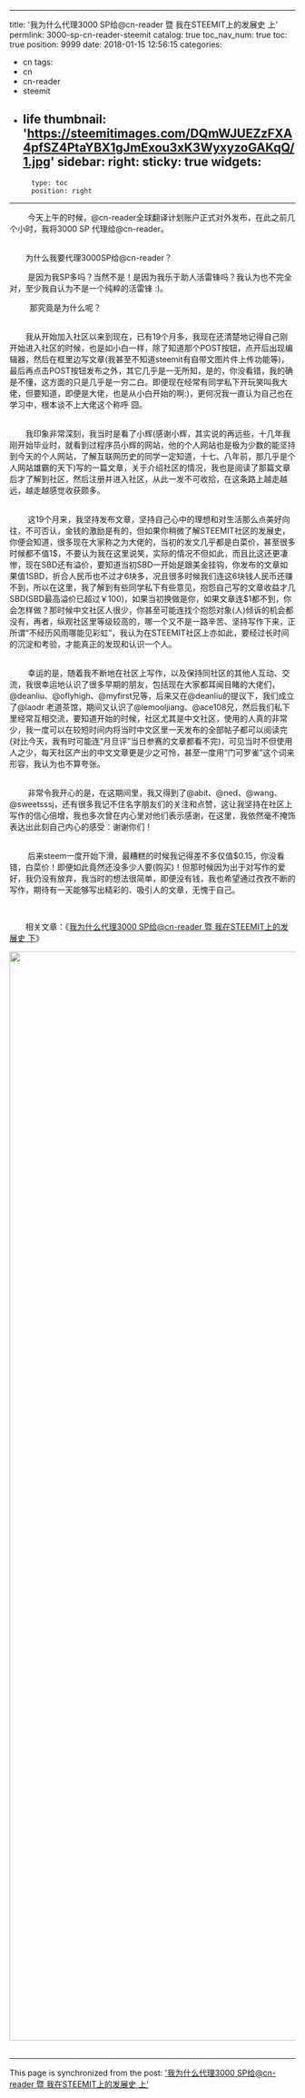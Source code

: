 
---
title: '我为什么代理3000 SP给@cn-reader  暨 我在STEEMIT上的发展史 上'
permlink: 3000-sp-cn-reader-steemit
catalog: true
toc_nav_num: true
toc: true
position: 9999
date: 2018-01-15 12:56:15
categories:
- cn
tags:
- cn
- cn-reader
- steemit
- life
thumbnail: 'https://steemitimages.com/DQmWJUEZzFXA4pfSZ4PtaYBX1gJmExou3xK3WyxyzoGAKqQ/1.jpg'
sidebar:
    right:
        sticky: true
widgets:
    -
        type: toc
        position: right
---


<html>
<p>&nbsp;　　今天上午的时候，@cn-reader全球翻译计划账户正式对外发布，在此之前几个小时，我将3000 SP 代理给@cn-reader。</p>
<p><br>
　　为什么我要代理3000SP给@cn-reader？</p>
<p>&nbsp;　　是因为我SP多吗？当然不是！是因为我乐于助人活雷锋吗？我认为也不完全对，至少我自认为不是一个纯粹的活雷锋 :)。</p>
<p>&nbsp;&nbsp;&nbsp;&nbsp;&nbsp;&nbsp;&nbsp;&nbsp;&nbsp;那究竟是为什么呢？</p>
<p><br>
　　我从开始加入社区以来到现在，已有19个月多，我现在还清楚地记得自己刚开始进入社区的时候，也是如小白一样，除了知道那个POST按钮，点开后出现编辑器，然后在框里边写文章(我甚至不知道steemit有自带文图片件上传功能等)，最后再点击POST按钮发布之外，其它几乎是一无所知，是的，你没看错，我的确是不懂，这方面的只是几乎是一穷二白。即便现在经常有同学私下开玩笑叫我大佬，但要知道，即便是大佬，也是从小白开始的啊:)，更何况我一直认为自己也在学习中，根本谈不上大佬这个称呼 囧。</p>
<p><br>
　　我印象非常深刻，我当时是看了小辉(感谢小辉，其实说的再远些，十几年我刚开始毕业时，就看到过程序员小辉的网站，他的个人网站也是极为少数的能坚持到今天的个人网站，了解互联网历史的同学一定知道，十七、八年前，那几乎是个人网站雄霸的天下)写的一篇文章，关于介绍社区的情况，我也是阅读了那篇文章后才了解到社区，然后注册并进入社区，从此一发不可收拾，在这条路上越走越远，越走越感觉收获颇多。</p>
<p><br>
&nbsp;　　这19个月来，我坚持发布文章，坚持自己心中的理想和对生活那么点美好向往，不可否认，金钱的激励是有的，但如果你稍微了解STEEMIT社区的发展史，你便会知道，很多现在大家称之为大佬的，当初的发文几乎都是白菜价，甚至很多时候都不值1$，不要认为我在这里说笑，实际的情况不但如此，而且比这还更凄惨，现在SBD还有溢价，要知道当初SBD一开始是跟美金挂钩，你发布的文章如果值1SBD，折合人民币也不过才6块多，况且很多时候我们连这6块钱人民币还赚不到，所以在这里，我了解到有些同学私下有些意见，抱怨自己写的文章收益才几SBD(SBD最高溢价已超过￥100)，如果当初换做是你，如果文章连$1都不到，你会怎样做？那时候中文社区人很少，你甚至可能连找个抱怨对象(人)倾诉的机会都没有，再者，纵观社区里等级较高的，哪一个又不是一路辛苦、坚持写作下来，正所谓“不经历风雨哪能见彩虹”，我认为在STEEMIT社区上亦如此，要经过长时间的沉淀和考验，才能真正的发现和认识一个人。</p>
<p><br>
&nbsp;　　幸运的是，随着我不断地在社区上写作，以及保持同社区的其他人互动、交流，我很幸运地认识了很多早期的朋友，包括现在大家都耳闻目睹的大佬们，@deanliu、@oflyhigh、@myfirst兄等，后来又在@deanliu的提议下，我们成立了@laodr 老道茶馆，期间又认识了@lemooljiang、@ace108兄，然后我们私下里经常互相交流，要知道开始的时候，社区尤其是中文社区，使用的人真的非常少，我一度可以在较短时间内将当时中文区里一天发布的全部帖子都可以阅读完(对比今天，我有时可能连“月旦评”当日参赛的文章都看不完)，可见当时不但使用人之少，每天社区产出的中文文章更是少之可怜，甚至一度用“门可罗雀”这个词来形容，我认为也不算夸张。</p>
<p><br>
&nbsp;　　非常令我开心的是，在这期间里，我又得到了@abit、@ned、@wang、@sweetsssj，还有很多我记不住名字朋友们的关注和点赞，这让我坚持在社区上写作的信心倍增，我也多次曾在内心里对他们表示感谢，在这里，我依然毫不掩饰表达出此刻自己内心的感受：谢谢你们！</p>
<p><br>
&nbsp;　　后来steem一度开始下滑，最糟糕的时候我记得差不多仅值$0.15，你没看错，白菜价！即便如此竟然还没多少人要(购买)！但那时候因为出于对写作的爱好，我仍没有放弃，我当时的想法很简单，即便没有钱，我也希望通过孜孜不断的写作，期待有一天能够写出精彩的、吸引人的文章，无愧于自己。</p>
<p>&nbsp;</p>
<p>　　相关文章：《<a href="https://steemit.com/cn/@rivalhw/3scjdh-3000-sp-cn-reader-steemit">我为什么代理3000 SP给@cn-reader 暨 我在STEEMIT上的发展史 下</a>》</p>
<p><img src="https://steemitimages.com/DQmWJUEZzFXA4pfSZ4PtaYBX1gJmExou3xK3WyxyzoGAKqQ/1.jpg" width="1080" height="1920"/><br>
&nbsp;</p>
</html>

- - -

This page is synchronized from the post: ['我为什么代理3000 SP给@cn-reader  暨 我在STEEMIT上的发展史 上'](https://steemit.com/@rivalhw/3000-sp-cn-reader-steemit)
